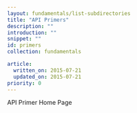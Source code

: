 ```yaml
---
layout: fundamentals/list-subdirectories
title: "API Primers"
description: ""
introduction: ""
snippet: ""
id: primers
collection: fundamentals

article:
  written_on: 2015-07-21
  updated_on: 2015-07-21
priority: 0
---
```


API Primer Home Page
